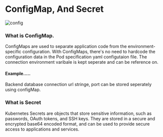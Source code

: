 # ConfigMap, And Secret

![config](https://github.com/Jmcglobal/Kubernetes-MyProject/assets/101070055/a20650b4-95da-4081-b001-51aa2abdd489)

### What is ConfigMap.
ConfigMaps are used to separate application code from the environment-specific configuration. With ConfigMaps, there's no need to hardcode the configuration data in the Pod specification yaml configutaion file. The connection environment varibale is kept seperate and can be reference on.

#### Example.....
Backend database connection url stringe, port can be stored seperately using configMap.

### What is Secret
Kubernetes Secrets are objects that store sensitive information, such as passwords, OAuth tokens, and SSH keys. They are stored in a secure and encrypted base64 encoded format, and can be used to provide secure access to applications and services.
